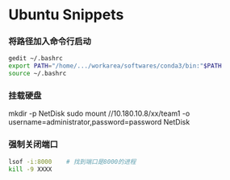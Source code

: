 # Ubuntu Snippets

### 将路径加入命令行启动

```bash
gedit ~/.bashrc
export PATH="/home/.../workarea/softwares/conda3/bin:"$PATH
source ~/.bashrc
```

### 挂载硬盘
mkdir -p NetDisk
sudo mount //10.180.10.8/xx/team1  -o username=administrator,password=password NetDisk


### 强制关闭端口
```bash
lsof -i:8000    # 找到端口是8000的进程
kill -9 XXXX
```